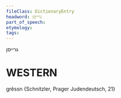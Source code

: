 ```yaml
---
fileClass: DictionaryEntry
headword: גרייסן
part_of_speech: 
etymology: 
tags: 
---
```

גרייסן

WESTERN
========

grêssn {Schnitzler, Prager Judendeutsch, 21}